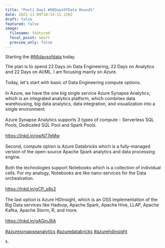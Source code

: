 ```yaml
---
title: "Post1 Day1 #66DaysOfData Round1"
date: 2021-11-09T10:54:11.158Z
draft: false
featured: false
image:
  filename: featured
  focal_point: Smart
  preview_only: false
---
```

Starting the [\#66daysofdata](https://www.linkedin.com/feed/hashtag/?keywords=66daysofdata&highlightedUpdateUrns=urn%3Ali%3Aactivity%3A6863804696071675904) today.

<!--StartFragment-->

The plan is to spend 22 Days on Data Engineering, 22 Days on Analytics and 22 Days on AI/ML. I am focusing mainly on Azure.\
\
Today, let's start with basic of Data Engineering compute options.\
\
In Azure, we have the one big single service Azure Synapse Analytics, which is an integrated analytics platform, which combines data warehousing, big data analytics, data integration, and visualization into a single environment.\
\
Azure Synapse Analytics supports 3 types of compute - Serverless SQL Pools, Dedicated SQL Pool and Spark Pools.\
\
<https://lnkd.in/gwN77eMw>\
\
Second, compute option is Azure Databricks which is a fully-managed version of the open-source Apache Spark analytics and data processing engine.\
\
Both the technologies support Notebooks which is a collection of individual cells. For my analogy, Notebooks are like nano-services for the Data orchestration.\
\
<https://lnkd.in/gCP_s8x2>\
\
The last option is Azure HDInsight, which is an OSS implementation of the Big Data services like Hadoop, Apache Spark, Apache Hive, LLAP, Apache Kafka, Apache Storm, R, and more.\
\
<https://lnkd.in/gAGjnJ8A>\
\
[\#azuresynapseanalytics](https://www.linkedin.com/feed/hashtag/?keywords=azuresynapseanalytics&highlightedUpdateUrns=urn%3Ali%3Aactivity%3A6863804696071675904) [\#azuredatabricks](https://www.linkedin.com/feed/hashtag/?keywords=azuredatabricks&highlightedUpdateUrns=urn%3Ali%3Aactivity%3A6863804696071675904) [\#azurehdinsight](https://www.linkedin.com/feed/hashtag/?keywords=azurehdinsight&highlightedUpdateUrns=urn%3Ali%3Aactivity%3A6863804696071675904)

<!--EndFragment-->s.